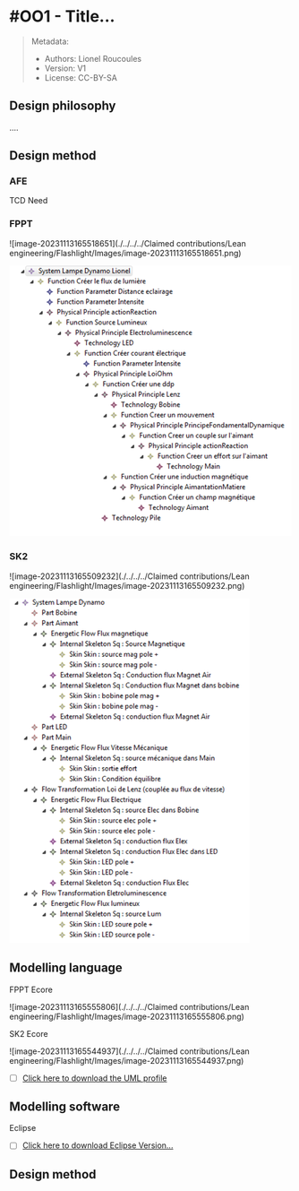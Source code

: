 # #OO1 - Title...



> Metadata:
>
> - Authors: Lionel Roucoules
> - Version: V1
> - License: CC-BY-SA

## Design philosophy

....

## Design method

### AFE

TCD Need 

### FPPT

![image-20231113165518651](./../../../Claimed contributions/Lean engineering/Flashlight/Images/image-20231113165518651.png)

<img src="./../../../Claimed contributions/Lean engineering/Flashlight/Images/image-20231113165442212.png" alt="image-20231113165442212" style="zoom:67%;" />

### SK2

![image-20231113165509232](./../../../Claimed contributions/Lean engineering/Flashlight/Images/image-20231113165509232.png)

<img src="./../../../Claimed contributions/Lean engineering/Flashlight/Images/image-20231113165450162.png" alt="image-20231113165450162" style="zoom:67%;" />

## Modelling language

FPPT Ecore

![image-20231113165555806](./../../../Claimed contributions/Lean engineering/Flashlight/Images/image-20231113165555806.png)

SK2 Ecore

![image-20231113165544937](./../../../Claimed contributions/Lean engineering/Flashlight/Images/image-20231113165544937.png)

- [ ] [Click here to download the UML profile](Claimed%20contributions/Lean%20engineering/Flashlight/SK2/SK2.ecore)

## Modelling software

Eclipse

- [ ] [Click here to download Eclipse Version...]()

## Design method

